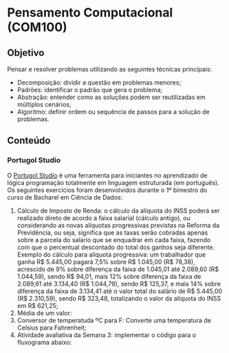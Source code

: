 # Pensamento Computacional (COM100)

## Objetivo

Pensar e resolver problemas utilizando as seguintes técnicas principais:
- Decomposição: dividir a questão em problemas menores;
- Padrões: identificar o padrão que gera o problema;
- Abstração: entender como as soluções podem ser reutilizadas em múltiplos cenários;
- Algoritmo: definir ordem ou sequência de passos para a solução de problemas.

## Conteúdo

### Portugol Studio

O [Portugol Studio](http://lite.acad.univali.br/portugol/) é uma ferramenta para iniciantes no aprendizado de lógica programação totalmente em linguagem estruturada (em português). Os seguintes exercícios foram desenvolvidos durante o 1º bimestro do curso de Bacharel em Ciência de Dados:

1. Cálculo de Imposto de Renda:  o cálculo da alíquota do INSS poderá ser realizado direto de acordo a faixa salarial (cálculo antigo), ou considerando as novas alíquotas progressivas previstas na Reforma da Previdência, ou seja, significa que as taxas serão cobradas apenas sobre a parcela do salário que se enquadrar em cada faixa, fazendo com que o percentual descontado do total dos ganhos seja diferente.
Exemplo do cálculo para alíquota progressiva: um trabalhador que ganha R$ 5.445,00 pagará 7,5% sobre R$ 1.045,00 (R$ 78,38), acrescido de 9% sobre diferença da faixa de 1.045,01 até 2.089,60 (R$ 1.044,59), sendo R$ 94,01, mais 12% sobre diferença da faixa de 2.089,61 até 3.134,40 (R$ 1.044,79), sendo R$ 125,37, e mais 14% sobre diferença da faixa de 3.134,41 até o valor total do salário de R$ 5.445,00 (R$ 2.310,59), sendo R$ 323,48, totalizando o valor da alíquota do INSS em R$ 621,25;
2. Média de um valor: 
3. Conversor de temperatuda ºC para F: Converte uma temperatura de Celsius para Fahrenheit;
4. Atividade avaliativa da Semana 3: implementar o código para o fluxograma abaixo:

